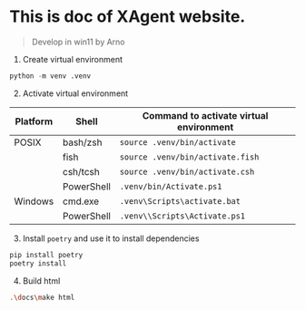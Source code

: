 # This is doc of XAgent website.
> Develop in win11 by Arno

1. Create virtual environment
```python
python -m venv .venv
```

2. Activate virtual environment

| Platform | Shell      | Command to activate virtual environment           |
|----------|------------|---------------------------------------------------|
| POSIX    | bash/zsh   | `source .venv/bin/activate`                    |
|          | fish       | `source .venv/bin/activate.fish`               |
|          | csh/tcsh   | `source .venv/bin/activate.csh`                |
|          | PowerShell | `.venv/bin/Activate.ps1`                       |
| Windows  | cmd.exe    | `.venv\Scripts\activate.bat`                |
|          | PowerShell | `.venv\\Scripts\Activate.ps1`             |

3. Install `poetry` and use it to install dependencies

```python
pip install poetry
poetry install
```

4. Build html 

```bash
.\docs\make html
```